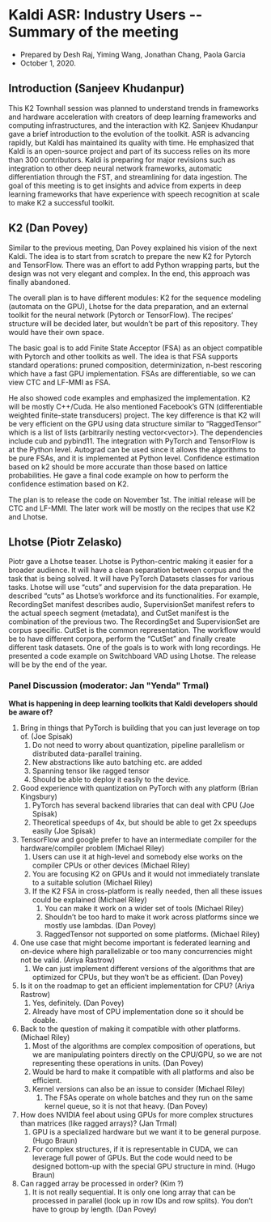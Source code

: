 # Kaldi ASR: Industry Users -- Summary of the meeting #

* Prepared by Desh Raj, Yiming Wang, Jonathan Chang, Paola Garcia
* October 1, 2020.

## Introduction (Sanjeev Khudanpur) ##

This K2 Townhall session was planned to understand trends in frameworks and hardware acceleration with creators of deep learning frameworks and computing infrastructures, and the interaction with K2. Sanjeev Khudanpur gave a brief introduction to the evolution of the toolkit. ASR is advancing rapidly, but Kaldi has maintained its quality with time. He emphasized that Kaldi is an open-source project and part of its success relies on its more than 300 contributors. Kaldi is preparing for major revisions such as integration to other deep neural network frameworks, automatic differentiation through the FST, and streamlining for data ingestion. The goal of this meeting is to get insights and advice from experts in deep learning frameworks that have experience with speech recognition at scale to make K2 a successful toolkit.

## K2 (Dan Povey) ##

Similar to the previous meeting, Dan Povey explained his vision of the next Kaldi.  The idea is to start from scratch to prepare the new K2 for Pytorch and TensorFlow. There was an effort to add Python wrapping parts, but the design was not very elegant and complex. In the end, this approach was finally abandoned. 

The overall plan is to have different modules: K2 for the sequence modeling (automata on the GPU), Lhotse for the data preparation, and an external toolkit for the neural network (Pytorch or TensorFlow). The recipes’ structure will be decided later, but wouldn’t be part of this repository. They would have their own space.

The basic goal is to add Finite State Acceptor (FSA) as an object compatible with Pytorch and other toolkits as well.  The idea is that FSA supports standard operations: pruned composition, determinization, n-best rescoring which have a fast GPU implementation. FSAs are differentiable, so we can view CTC and LF-MMI as FSA.

He also showed code examples and emphasized the implementation. K2 will be mostly C++/Cuda. He also mentioned Facebook’s GTN (differentiable weighted finite-state transducers) project. The key difference is that K2 will be very efficient on the GPU using data structure similar to “RaggedTensor” which is a list of lists (arbitrarily nesting vector<vector<int>>).   The dependencies include cub and pybind11. The integration with PyTorch and TensorFlow is at the Python level. Autograd can be used since it allows the algorithms to be pure FSAs, and it is implemented at Python level. Confidence estimation based on k2 should be more accurate than those based on lattice probabilities. He gave a final code example on how to perform the confidence estimation based on K2. 

The plan is to release the code on November 1st. The initial release will be CTC and LF-MMI.  The later work will be mostly on the recipes that use K2 and Lhotse. 


## Lhotse (Piotr Zelasko) ##

Piotr gave a Lhotse teaser. Lhotse is Python-centric making it easier for a broader audience. It will have a clean separation between corpus and the task that is being solved. It will have PyTorch Datasets classes for various tasks. Lhotse will use “cuts” and supervision for the data preparation. He described “cuts”  as Lhotse’s workforce and its functionalities. For example, RecordingSet manifest describes audio, SupervisionSet manifest refers to the actual speech segment (metadata), and CutSet manifest is the combination of the previous two. The RecordingSet and SupervisionSet are corpus specific. CutSet is the common representation. The workflow would be to have different corpora, perform the “CutSet” and finally create different task datasets. One of the goals is to work with long recordings. He presented a code example on Switchboard VAD using Lhotse. The release will be by the end of the year. 

### Panel Discussion (moderator: Jan "Yenda" Trmal)

**What is happening in deep learning toolkits that Kaldi developers should be aware of?**

1.  Bring in things that PyTorch is building that you can just leverage on top of. (Joe Spisak)
    1. Do not need to worry about quantization, pipeline parallelism or distributed data-parallel training.
    2. New abstractions like auto batching etc. are added
    3. Spanning tensor like ragged tensor
    4. Should be able to deploy it easily to the device.
2. Good experience with quantization on PyTorch with any platform (Brian Kingsbury)
    1. PyTorch has several backend libraries that can deal with CPU (Joe Spisak)
    2. Theoretical speedups of 4x, but should be able to get 2x speedups easily (Joe Spisak)
3. TensorFlow and google prefer to have an intermediate compiler for the hardware/compiler problem (Michael Riley)
    1. Users can use it at high-level and somebody else works on the compiler CPUs or other devices (Michael Riley)
    2. You are focusing K2 on GPUs and it would not immediately translate to a suitable solution (Michael Riley)
    3. If the K2 FSA in cross-platform is really needed, then all these issues could be explained  (Michael Riley)
        1. You can make it work on a wider set of tools (Michael Riley)
        2. Shouldn’t be too hard to make it work across platforms since we mostly use lambdas. (Dan Povey)
        3. RaggedTensor not supported on some platforms. (Michael Riley)
4. One use case that might become important is federated learning and on-device where high parallelizable or too many concurrencies might not be valid. (Ariya Rastrow)
    1. We can just implement different versions of the algorithms that are optimized for CPUs, but they won’t be as efficient. (Dan Povey)
5. Is it on the roadmap to get an efficient implementation for CPU? (Ariya Rastrow)
    1. Yes, definitely. (Dan Povey)
    2. Already have most of CPU implementation done so it should be doable.
6. Back to the question of making it compatible with other platforms. (Michael Riley)
    1. Most of the algorithms are complex composition of operations, but we are manipulating pointers directly on the CPU/GPU, so we are not representing these operations in units. (Dan Povey)
    2. Would be hard to make it compatible with all platforms and also be efficient.
    3. Kernel versions can also be an issue to consider (Michael Riley)
        1. The FSAs operate on whole batches and they run on the same kernel queue, so it is not that heavy. (Dan Povey)
7.  How does NVIDIA feel about using GPUs for more complex structures than matrices (like ragged arrays)? (Jan Trmal)
    1. GPU is a specialized hardware but we want it to be general purpose. (Hugo Braun)
    2. For complex structures, if it is representable in CUDA, we can leverage full power of GPUs. But the code would need to be designed bottom-up with the special GPU structure in mind. (Hugo Braun)
8. Can ragged array be processed in order? (Kim ?)
    1. It is not really sequential. It is only one long array that can be processed in parallel (look up in row IDs and row splits). You don’t have to group by length.  (Dan Povey)


